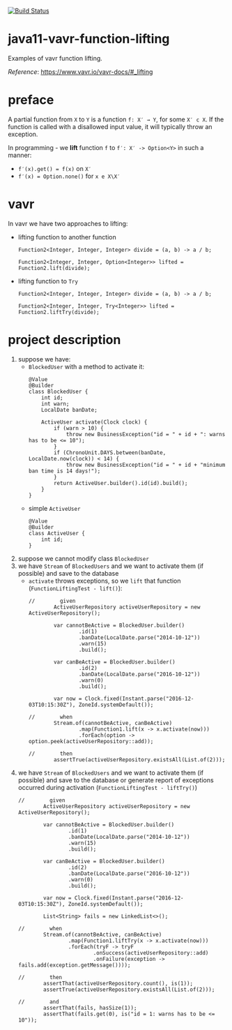 [![Build Status](https://travis-ci.com/mtumilowicz/java11-vavr-function-lifting.svg?branch=master)](https://travis-ci.com/mtumilowicz/java11-vavr-function-lifting)

# java11-vavr-function-lifting
Examples of vavr function lifting.

_Reference_: https://www.vavr.io/vavr-docs/#_lifting

# preface
A partial function from `X` to `Y` is a function `f: X′ → Y`, 
for some `X′ c X`. If the function is called with a disallowed 
input value, it will typically throw an exception.

In programming - we **lift** function `f` to `f′: X′ -> Option<Y>` in such a manner:
* `f′(x).get() = f(x)` on `X′`
* `f′(x) = Option.none()` for `x e X\X′`

# vavr
In vavr we have two approaches to lifting:
* lifting function to another function
    ```
    Function2<Integer, Integer, Integer> divide = (a, b) -> a / b;
    
    Function2<Integer, Integer, Option<Integer>> lifted = Function2.lift(divide);
    ```
* lifting function to `Try`
    ```
    Function2<Integer, Integer, Integer> divide = (a, b) -> a / b;
    
    Function2<Integer, Integer, Try<Integer>> lifted = Function2.liftTry(divide);
    ```

# project description
1. suppose we have:
    * `BlockedUser` with a method to activate it:
        ```
        @Value
        @Builder
        class BlockedUser {
            int id;
            int warn;
            LocalDate banDate;
            
            ActiveUser activate(Clock clock) {
                if (warn > 10) {
                    throw new BusinessException("id = " + id + ": warns has to be <= 10");
                }
                if (ChronoUnit.DAYS.between(banDate, LocalDate.now(clock)) < 14) {
                    throw new BusinessException("id = " + id + "minimum ban time is 14 days!");
                }
                return ActiveUser.builder().id(id).build();
            }
        }
        ```
    * simple `ActiveUser`
        ```
        @Value
        @Builder
        class ActiveUser {
            int id;
        }
        ```
1. suppose we cannot modify class `BlockedUser`
1. we have `Stream` of `BlockedUsers` and 
we want to activate them (if possible) and save 
to the database
    * `activate` throws exceptions, so we `lift` that 
    function (`FunctionLiftingTest - lift()`):
        ```
        //        given
                ActiveUserRepository activeUserRepository = new ActiveUserRepository();
        
                var cannotBeActive = BlockedUser.builder()
                        .id(1)
                        .banDate(LocalDate.parse("2014-10-12"))
                        .warn(15)
                        .build();
        
                var canBeActive = BlockedUser.builder()
                        .id(2)
                        .banDate(LocalDate.parse("2016-10-12"))
                        .warn(0)
                        .build();
                
                var now = Clock.fixed(Instant.parse("2016-12-03T10:15:30Z"), ZoneId.systemDefault());
        
        //        when
                Stream.of(cannotBeActive, canBeActive)
                        .map(Function1.lift(x -> x.activate(now)))
                        .forEach(option -> option.peek(activeUserRepository::add));
        
        //        then
                assertTrue(activeUserRepository.existsAll(List.of(2)));
        ```
1. we have `Stream` of `BlockedUsers` and 
   we want to activate them (if possible) and save 
   to the database or generate report of exceptions
   occurred during activation (`FunctionLiftingTest - liftTry()`)
   ```
   //        given
           ActiveUserRepository activeUserRepository = new ActiveUserRepository();
   
           var cannotBeActive = BlockedUser.builder()
                   .id(1)
                   .banDate(LocalDate.parse("2014-10-12"))
                   .warn(15)
                   .build();
   
           var canBeActive = BlockedUser.builder()
                   .id(2)
                   .banDate(LocalDate.parse("2016-10-12"))
                   .warn(0)
                   .build();
   
           var now = Clock.fixed(Instant.parse("2016-12-03T10:15:30Z"), ZoneId.systemDefault());
   
           List<String> fails = new LinkedList<>();
   
   //        when
           Stream.of(cannotBeActive, canBeActive)
                   .map(Function1.liftTry(x -> x.activate(now)))
                   .forEach(tryF -> tryF
                           .onSuccess(activeUserRepository::add)
                           .onFailure(exception -> fails.add(exception.getMessage())));
   
   //        then
           assertThat(activeUserRepository.count(), is(1));
           assertTrue(activeUserRepository.existsAll(List.of(2)));
   
   //        and
           assertThat(fails, hasSize(1));
           assertThat(fails.get(0), is("id = 1: warns has to be <= 10"));
   ```
   